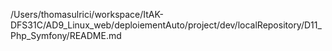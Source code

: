 /Users/thomasulrici/workspace/ItAK-DFS31C/AD9_Linux_web/deploiementAuto/project/dev/localRepository/D11_Php_Symfony/README.md